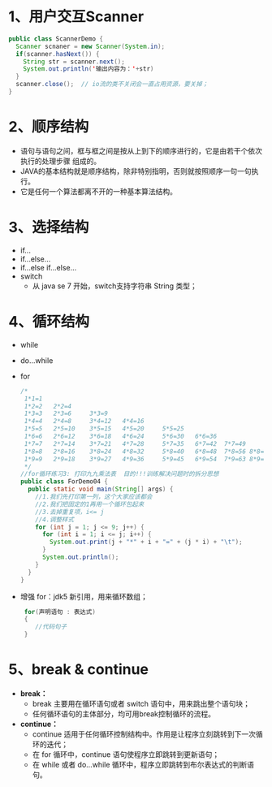# 1、用户交互Scanner

```java
public class ScannerDemo {
  Scanner scnaner = new Scanner(System.in);
  if(scanner.hasNext()) {
    String str = scanner.next();
    System.out.println('输出内容为：'+str)
  }
  scanner.close();	// io流的类不关闭会一直占用资源，要关掉；
}
```

# 2、顺序结构

- 语句与语句之间，框与框之间是按从上到下的顺序进行的，它是由若干个依次执行的处理步骤 组成的。
- JAVA的基本结构就是顺序结构，除非特别指明，否则就按照顺序一句一句执行。
- 它是任何一个算法都离不开的一种基本算法结构。

# 3、选择结构

* if...
* if...else...
* if...else if...else...
* switch
  * 从 java se 7 开始，switch支持字符串 String 类型；

# 4、循环结构

* while

* do...while

* for

  ```java
  /*
   1*1=1
   1*2=2   2*2=4
   1*3=3   2*3=6     3*3=9
   1*4=4   2*4=8     3*4=12   4*4=16
   1*5=5   2*5=10    3*5=15   4*5=20     5*5=25
   1*6=6   2*6=12    3*6=18   4*6=24     5*6=30   6*6=36
   1*7=7   2*7=14    3*7=21   4*7=28     5*7=35   6*7=42  7*7=49
   1*8=8   2*8=16    3*8=24   4*8=32     5*8=40   6*8=48  7*8=56 8*8=64
   1*9=9   2*9=18    3*9=27   4*9=36     5*9=45   6*9=54  7*9=63 8*9=72  9*9=81
   */
  //for循环练习3: 打印九九乘法表  目的!!!训练解决问题时的拆分思想
  public class ForDemo04 {
    public static void main(String[] args) {
      //1.我们先打印第一列，这个大家应该都会
      //2.我们把固定的1再用一个循环包起来
      //3.去掉重复项，i<= j
      //4.调整样式
      for (int j = 1; j <= 9; j++) {
        for (int i = 1; i <= j; i++) {
          System.out.print(j + "*" + i + "=" + (j * i) + "\t");
        }
        System.out.println();
      }
    }
  }
  ```

* 增强 for：jdk5 新引用，用来循环数组；

  ```java
   for(声明语句 : 表达式)
   {
      //代码句子
   }
  ```

# 5、break & continue

* **break：**
  * break 主要用在循环语句或者 switch 语句中，用来跳出整个语句块；
  * 任何循环语句的主体部分，均可用break控制循环的流程。
* **continue：**
  * continue 适用于任何循环控制结构中。作用是让程序立刻跳转到下一次循环的迭代；
  * 在 for 循环中，continue 语句使程序立即跳转到更新语句；
  * 在 while 或者 do…while 循环中，程序立即跳转到布尔表达式的判断语句。